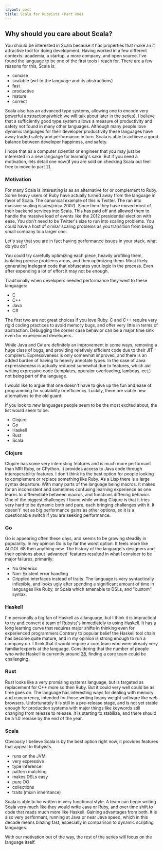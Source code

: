 ```yaml
---
layout: post
title: Scala for Rubyists (Part One)
---
```

## Why should you care about Scala?
You should be interested in Scala because it has properties that make an it attractive tool for doing development. Having worked in a few different contexts: academia, a startup, a more company, and open source. I've found the language to be one of the first tools I reach for. There are a few reasons for this, Scala is:

- concise
- scalable (wrt to the language and its abstractions)
- fast
- productive 
- mature
- correct

Scala also has an advanced type systems, allowing one to encode very powerful abstractions(which we will talk about later in the series). I believe that a sufficiently good type system allows a measure of productivity and safety not found in many other languages. Although many people love dynamic languages for their developer productivity these languages have away traded 
safety and performance in turn. Scala is able to achieve a good balance between developer happiness, and safety.

I hope that as a computer scientist or engineer that you may just be interested in a new language for learning's sake. But if you need a motivation, lets detail one now(if you are sold on checking Scala out feel free to move to part 2).

### Motivation
For many Scala is interesting is as an alternative for or complement to Ruby. Some heavy users of Ruby have actually turned away from the language in favor of Scala. The canonical example of this is Twitter. The ran into massive scaling issues(circa 2007). Since then they have moved most of their backend services into Scala. This has paid off and allowed them to handle the massive load of events like the 2012 presidential election with ease. You don't need to be Twitter's size to run into scaling problems. You could have a host of similar scaling problems as you transition from being small company to a larger one.  

Let's say that you are in fact having performance issues in your stack, what do you do?

You could try carefully optimizing each piece, heavily profiling them, isolating precise problems areas, and then optimizing them. Most likely generating inelegant code that obfuscates your logic in the process. Even after expending a lot of effort it may not be enough.

Traditionally when developers needed performance they went to these languages:

- C
- C++
- Java
- C#

The first two are not great choices if you love Ruby. C and C++ require very rigid coding practices to avoid memory bugs, and offer very little in terms of abstraction. Debugging the corner case behavior can be a major time sink even for experienced developers.

While Java and C# are definitely an improvement in some ways, removing a huge class of bugs, and providing relatively efficient code due to their JIT compilers. Expressiveness is only somewhat improved, and there is an added burden of having to heavily annotate types. In the case of Java expressiveness is actually reduced somewhat due to features, which aid writing expressive code (templates, operator overloading, lambdas, ect.) not being part of the language.

I would like to argue that one doesn't have to give up the fun and ease of programming for scalability or efficiency. Luckily, there are viable new alternatives to the old guard.

If you look to *new* languages people seem to be the most excited about, the list would seem to be:

- Clojure
- Go
- Haskell
- Rust
- Scala

### Clojure
Clojure has some very interesting features and is much more performant than MRI Ruby, or CPython. It provides
access to Java code through interoperability features. I don't think its the best option for people looking to complement or replace something like Ruby. As a Lisp there is a large syntax departure. With many parts of the language being macros. It makes for an inconsistent and sometimes confusing learning experience as one learns to differentiate between macros, and functions differing behavior. One of the biggest challenges I found while writing Clojure is that it tries very hard to be dynamic both and pure, each bringing challenges with it.
It doesn't' net as big performance gains as other options, so it is a questionable switch if you are seeking performance.

### Go
Go is appearing often these days, and seems to be growing steadily in popularity. In my opinion Go is by far the worst option. It feels more like ALGOL 68 then anything new. The history of the language's designers and their opinions about 'advanced' features resulted in what I consider to be
major failures, primarily:
- No Generics
- Non-Existent error handling
- Crippled interfaces instead of traits.
The language is very syntactically inflexible, and looks ugly after spending a significant amount of time in languages like Ruby, or Scala which amenable to DSLs, and "custom" syntax.

### Haskell
I'm personally a big fan of Haskell as a language, but I think it is impractical to try and convert a team of Rubyist's
immediately to using Haskell. It has a long learning curve that requires major shifts in thinking even for experienced programmers.Contrary to popular belief the Haskell tool chain has become quite mature, and in my opinion is strong enough to 
run a company on. I think that it would require a core team who were already very familiar/experts at the language. 
Considering that the number of people who write Haskell is currently around [38](http://steve-yegge.blogspot.com/2010/12/haskell-researchers-announce-discovery.html), finding a core team could be challenging.

### Rust
Rust looks like a very promising systems language, but is targeted as replacement for C++ more so then Ruby. But it could very well could be as time goes on. The language has interesting ways for dealing with memory and concurrency, intended for those
writing heavy weight software like web browsers. Unfortunately it is still in a pre-release stage, and is not yet stable enough for production systems with major things like keywords still changing from release to release. It is starting to stabilize, and there should be a 1.0 release by the end of the year.

### Scala
Obviously I believe Scala is by the best option right now, it provides features that appeal to Rubyists. 

- runs on the JVM
- very expressive
- type inference
- pattern matching
- makes DSLs easy
- pure OO
- collections
- traits (mixin inheritance)

Scala is able to be written in very functional style. A team can begin writing Scala very much like they would write Java or
Ruby, and over time shift to code that reads much more like Haskell. Gaining advantages from both. It is also 
very performant, running at Java or near Java speed, which in this decade means blazing fast, especially in comparison
to dynamic scripting languages. 

With our motivation out of the way, the rest of the series will focus on the language itself.
